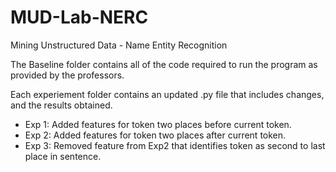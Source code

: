 # MUD-Lab-NERC
Mining Unstructured Data - Name Entity Recognition

The Baseline folder contains all of the code required to run the program as provided by the professors.

Each experiement folder contains an updated .py file that includes changes, and the results obtained.

- Exp 1: Added features for token two places before current token.
- Exp 2: Added features for token two places after current token.
- Exp 3: Removed feature from Exp2 that identifies token as second to last place in sentence.
